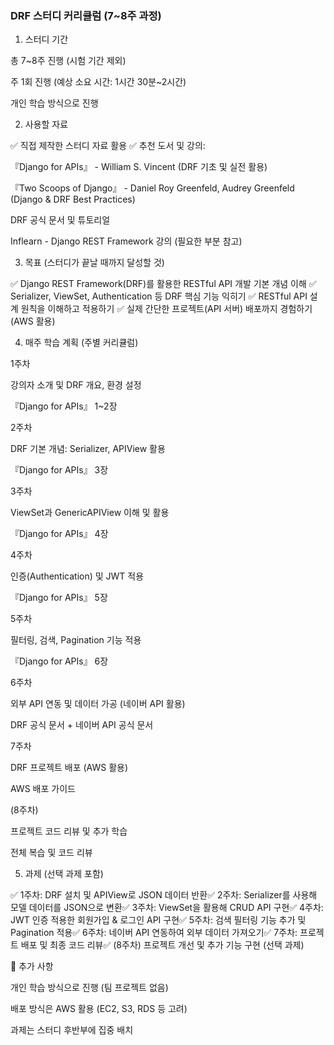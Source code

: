 <div align="left">

### **DRF 스터디 커리큘럼 (7~8주 과정)**

</div>


1. 스터디 기간

총 7~8주 진행 (시험 기간 제외)

주 1회 진행 (예상 소요 시간: 1시간 30분~2시간)

개인 학습 방식으로 진행

2. 사용할 자료

✅ 직접 제작한 스터디 자료 활용
✅ 추천 도서 및 강의:

『Django for APIs』 - William S. Vincent (DRF 기초 및 실전 활용)

『Two Scoops of Django』 - Daniel Roy Greenfeld, Audrey Greenfeld (Django & DRF Best Practices)

DRF 공식 문서 및 튜토리얼

Inflearn - Django REST Framework 강의 (필요한 부분 참고)

3. 목표 (스터디가 끝날 때까지 달성할 것)

✅ Django REST Framework(DRF)를 활용한 RESTful API 개발 기본 개념 이해
✅ Serializer, ViewSet, Authentication 등 DRF 핵심 기능 익히기
✅ RESTful API 설계 원칙을 이해하고 적용하기
✅ 실제 간단한 프로젝트(API 서버) 배포까지 경험하기 (AWS 활용)

4. 매주 학습 계획 (주별 커리큘럼)

1주차

강의자 소개 및 DRF 개요, 환경 설정

『Django for APIs』 1~2장

2주차

DRF 기본 개념: Serializer, APIView 활용

『Django for APIs』 3장

3주차

ViewSet과 GenericAPIView 이해 및 활용

『Django for APIs』 4장

4주차

인증(Authentication) 및 JWT 적용

『Django for APIs』 5장

5주차

필터링, 검색, Pagination 기능 적용

『Django for APIs』 6장

6주차

외부 API 연동 및 데이터 가공 (네이버 API 활용)

DRF 공식 문서 + 네이버 API 공식 문서

7주차

DRF 프로젝트 배포 (AWS 활용)

AWS 배포 가이드

(8주차)

프로젝트 코드 리뷰 및 추가 학습

전체 복습 및 코드 리뷰

5. 과제 (선택 과제 포함)

✅ 1주차: DRF 설치 및 APIView로 JSON 데이터 반환✅ 2주차: Serializer를 사용해 모델 데이터를 JSON으로 변환✅ 3주차: ViewSet을 활용해 CRUD API 구현✅ 4주차: JWT 인증 적용한 회원가입 & 로그인 API 구현✅ 5주차: 검색 필터링 기능 추가 및 Pagination 적용✅ 6주차: 네이버 API 연동하여 외부 데이터 가져오기✅ 7주차: 프로젝트 배포 및 최종 코드 리뷰✅ (8주차) 프로젝트 개선 및 추가 기능 구현 (선택 과제)

📌 추가 사항

개인 학습 방식으로 진행 (팀 프로젝트 없음)

배포 방식은 AWS 활용 (EC2, S3, RDS 등 고려)

과제는 스터디 후반부에 집중 배치
